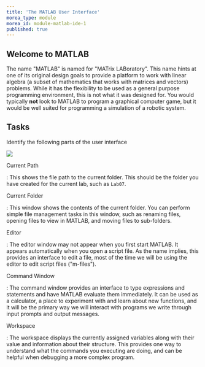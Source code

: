```yaml
---
title: 'The MATLAB User Interface'
morea_type: module
morea_id: module-matlab-ide-1
published: true
---
```

## Welcome to MATLAB

The name "MATLAB" is named for "MATrix LABoratory". This name hints at
one of its original design goals to provide a platform to work with
linear algebra (a subset of mathematics that works with matrices and
vectors) problems. While it has the flexibility to be used as a
general purpose programming environment, this is not what it was
designed for. You would typically **not** look to MATLAB to program a
graphical computer game, but it would be well suited for programming a
simulation of a robotic system.

## Tasks

Identify the following parts of the user interface

<div class="col-md-6">

<object class="svg-highlight" id="solver-overview" type="image/svg+xml" data="pix/MATLAB_default_layout_anno.svg"
	data-attribute-selector="#matlab-ide-annotations">
	<img src="pix/MATLAB_default_layout.png" />
</object>

</div>

<div class="col-md-6">

Current Path <!-- {#path-current} -->

: This shows the file path to the current folder. This should be the
  folder you have created for the current lab, such as `Lab07`.

Current Folder <!-- {#folder-current} -->

: This window shows the contents of the current folder. You can
  perform simple file management tasks in this window, such as
  renaming files, opening files to view in MATLAB, and moving files to
  sub-folders.

Editor <!-- {#editor-window} -->

: The editor window may not appear when you first start MATLAB. It
  appears automatically when you open a script file. As the name
  implies, this provides an interface to edit a file, most of the time
  we will be using the editor to edit script files ("m-files").

Command Window <!-- {#command-window} -->

: The command window provides an interface to type expressions and
  statements and have MATLAB evaluate them immediately. It can be used
  as a calculator, a place to experiment with and learn about new
  functions, and it will be the primary way we will interact with
  programs we write through input prompts and output messages.

Workspace <!-- {#workspace} -->

: The workspace displays the currently assigned variables along with
  their value and information about their structure. This provides one
  way to understand what the commands you executing are doing, and can
  be helpful when debugging a more complex program.

<!-- {dl:#matlab-ide-annotations} -->
</div>

